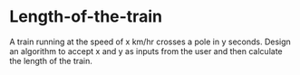 # Length-of-the-train
A train running at the speed of x km/hr crosses a pole in y seconds. Design an algorithm to accept x and y as inputs from the user and then calculate the length of the train.
